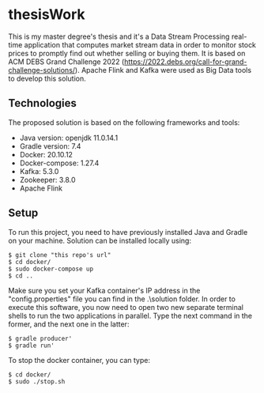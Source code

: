 # thesisWork
This is my master degree's thesis and it's a Data Stream Processing real-time application that computes market stream data in order to monitor stock prices to promptly find out whether selling or buying them. It is based on ACM DEBS Grand Challenge 2022 (https://2022.debs.org/call-for-grand-challenge-solutions/). Apache Flink and Kafka were used as Big Data tools to develop this solution.
## Technologies
The proposed solution is based on the following frameworks and tools:
* Java version: openjdk 11.0.14.1
* Gradle version: 7.4
* Docker: 20.10.12
* Docker-compose: 1.27.4
* Kafka: 5.3.0
* Zookeeper: 3.8.0
* Apache Flink 
	
## Setup
To run this project, you need to have previously installed Java and Gradle on your machine. 
Solution can be installed locally using:

```
$ git clone "this repo's url"
$ cd docker/
$ sudo docker-compose up
$ cd .. 
```
Make sure you set your Kafka container's IP address in the "config.properties" file you can find in the .\solution folder.
In order to execute this software, you now need to open two new separate terminal shells to run the two applications in parallel. Type the next command in the former, and the next one in the latter: 
```
$ gradle producer'
$ gradle run'
```
 

To stop the docker container, you can type:
```
$ cd docker/
$ sudo ./stop.sh
```
